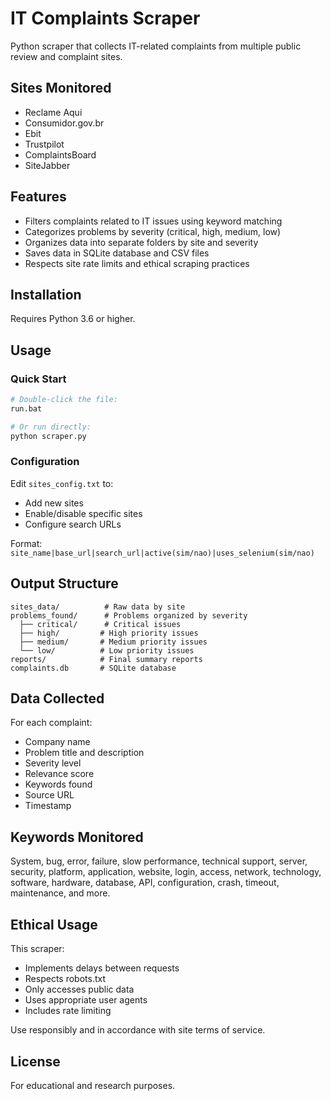 # IT Complaints Scraper

Python scraper that collects IT-related complaints from multiple public review and complaint sites.

## Sites Monitored

- Reclame Aqui
- Consumidor.gov.br
- Ebit
- Trustpilot
- ComplaintsBoard
- SiteJabber

## Features

- Filters complaints related to IT issues using keyword matching
- Categorizes problems by severity (critical, high, medium, low)
- Organizes data into separate folders by site and severity
- Saves data in SQLite database and CSV files
- Respects site rate limits and ethical scraping practices

## Installation

Requires Python 3.6 or higher.

## Usage

### Quick Start
```bash
# Double-click the file:
run.bat

# Or run directly:
python scraper.py
```

### Configuration

Edit `sites_config.txt` to:
- Add new sites
- Enable/disable specific sites
- Configure search URLs

Format: `site_name|base_url|search_url|active(sim/nao)|uses_selenium(sim/nao)`

## Output Structure

```
sites_data/          # Raw data by site
problems_found/      # Problems organized by severity
  ├── critical/      # Critical issues
  ├── high/         # High priority issues
  ├── medium/       # Medium priority issues
  └── low/          # Low priority issues
reports/            # Final summary reports
complaints.db       # SQLite database
```

## Data Collected

For each complaint:
- Company name
- Problem title and description
- Severity level
- Relevance score
- Keywords found
- Source URL
- Timestamp

## Keywords Monitored

System, bug, error, failure, slow performance, technical support, server, security, platform, application, website, login, access, network, technology, software, hardware, database, API, configuration, crash, timeout, maintenance, and more.

## Ethical Usage

This scraper:
- Implements delays between requests
- Respects robots.txt
- Only accesses public data
- Uses appropriate user agents
- Includes rate limiting

Use responsibly and in accordance with site terms of service.

## License

For educational and research purposes.